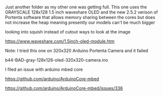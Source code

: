 Just another folder as my other one was getting full. This one uses the GRAYSCALE 128x128 1.5 inch waveshare OLED and the new 2.5.2 
verison of Portenta software that allows memory sharing between the cores but does not increase the heap meaning presently our models can't be much bigger


looking into squish instead of cutout ways to look at the image


https://www.waveshare.com/1.5inch-oled-module.htm





Note: I tried this one on 320x320 Arduino Portenta Camera and it failed

b44-BAD-gray-128x128-oled-320x320-camera.ino

I filed an issue with arduino mbed core

https://github.com/arduino/ArduinoCore-mbed

https://github.com/arduino/ArduinoCore-mbed/issues/336





